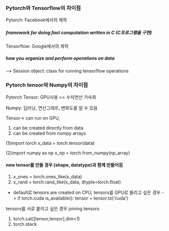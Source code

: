 
### Pytorch와 Tensorflow의 차이점

Pytorch: Facebook에서의 제작
##### framework for doing fast computation written in C (C프로그램을 구현) 

Tensorflow: Google에서의 제작
##### how you organize and perform operations on data
--> Session object: class for running tensorflow operations 

### Pytorch tensor와 Numpy의 차이점

Pytorch Tensor: GPU사용 => 수치연산 가속화

Numpy: 딥러닝, 연산그래프, 변화도를 알 수 있음


Tensor-> can run on GPU, 
1. can be created directly from data
2. can be created from numpy arrays

(1)import torch
x_data = torch.tensor(data)

(2)import numpy as np
x_np = torch.from_numpy(np_array)


#### new tensor를 만들 경우 (shape, datatype)과 함께 만들어짐
1) x_ones = torch.ones_like(x_data)
2) x_rand = torch.rand_like(x_data, dtyple=torch.float)

+ default로 tensors are created on CPU,
tensors를 GPU로 돌리고 싶은 경우 ->
if torch.cuda is_available():
  tensor = tensor.to('cuda')

tensors를 서로 붙이고 싶은 경우 joining tensors
1) torch.cat([tensor,tensor],dim=1)
2) torch.stack 
